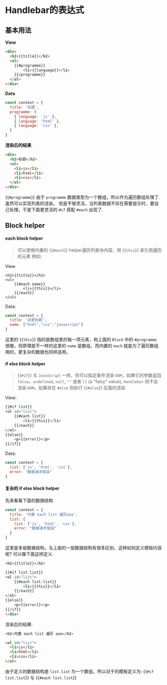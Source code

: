 # Handlebar的表达式

## 基本用法

**View**

```html
<div>
  <h2>{{title}}</h2>
  <ul>  
    {{#programme}}
        <li>{{language}}</li>
    {{/programme}}
  </ul>
</div>
```

**Data**

```js
const context = {
  title: '标题',
  programme: [
    { language: 'js' },
    { language: 'html' },
    { language: 'css' },
  ]
}
```

**渲染后的结果**

```html
<div>
  <h2>标题</h2>
  <ul>
    <li>js</li>
    <li>html</li>
    <li>css</li>
  </ul>
</div>
```

{{`#programme`}} 由于 `programme` 数据类型为一个数组，所以作为遍历数组处理了. 虽然可以实现列表的渲染， 但是不够灵活，当列表数据不存在需要提示时，要自己处理，于是下面更灵活的 `#if` 搭配 `#each` 出现了.

## Block helper

#### each block helper

> 可以使用内置的 {{`#each`}} helper遍历列表块内容，用 {{`this`}} 来引用遍历的元素 例如:

View

```
<h2>{{title}}</h2>
<ul>
    {{#each name}}
        <li>{{this}}</li>
    {{/each}}
</ul>
```

Data:

```js
const context = {
  title: '这是标题',
  name: ["html","css","javascript"]
}
```

这里的 {{`this`}} 指的是数组里的每一项元素，和上面的 `Block` 中的 `#programme` 很像，但原理是不一样的这里的 `name` 是数组，而内置的 `each` 就是为了遍历数组用的，更复杂的数据也同样适用。

#### if else block helper

> {{`#if`}} 与 `JavaScript` 一样，你可以指定条件渲染 `DOM`，如果它的参数返回 `false`，`undefined`, `null`, `""` 或者 `[]` (a "falsy" value), `Handlebar` 将不会渲染 `DOM`，如果存在 `#else` 则执行 {{`#else`}} 后面的渲染 

View:
```html
{{#if list}}
<ul id="list">  
    {{#each list}}
        <li>{{this}}</li>
    {{/each}}
</ul>  
{{else}}
    <p>{{error}}</p>
{{/if}}
```

Data:
```js
const context = {
  list: ['js', 'html', 'css'],
  error: "数据请求错误"
}
```

#### 复杂的 if else block helper

先来看看下面的数据结构

```js
const context = {
  title: '内置 each list 遍历aaa',
  list: {
    list: ['js', 'html', 'css'],
    error: "数据请求错误"
  }
}
```

这里是多层数据结构，与上面的一层数据结构有很多区别，这种如何定义模板内容呢? 可以像下面这样定义.

```html
<h2>{{title}}</h2>

{{#if list.list}}
<ul id="list">  
    {{#each list.list}}
        <li>{{this}}</li>
    {{/each}}
</ul>  
{{else}}
    <p>{{error}}</p>
{{/if}}
</div>
```

渲染后的结果:

```html
<h2>内置 each list 遍历 aaa</h2>

<ul id="list">  
  <li>js</li>
  <li>html</li>
  <li>css</li>
</ul>
```

由于定义的数据结构是 `list.list` 为一个数组，所以对于的模板定义为: {{`#if list.list`}} 与 {{`#each list.list`}}